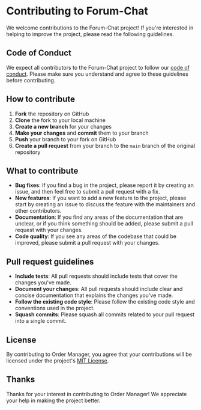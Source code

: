 # Contributing to Forum-Chat

We welcome contributions to the Forum-Chat project! If you're interested in helping to improve the project, please read the following guidelines.

## Code of Conduct

We expect all contributors to the Forum-Chat project to follow our [code of conduct](https://github.com/mhimidradhwen/orders_manager/blob/master/CODE_OF_CONDUCT.md). Please make sure you understand and agree to these guidelines before contributing.

## How to contribute

1. **Fork** the repository on GitHub
2. **Clone** the fork to your local machine
3. **Create a new branch** for your changes
4. **Make your changes** and **commit** them to your branch
5. **Push** your branch to your fork on GitHub
6. **Create a pull request** from your branch to the `main` branch of the original repository

## What to contribute

- **Bug fixes**: If you find a bug in the project, please report it by creating an issue, and then feel free to submit a pull request with a fix.
- **New features**: If you want to add a new feature to the project, please start by creating an issue to discuss the feature with the maintainers and other contributors.
- **Documentation**: If you find any areas of the documentation that are unclear, or if you think something should be added, please submit a pull request with your changes.
- **Code quality**: If you see any areas of the codebase that could be improved, please submit a pull request with your changes.

## Pull request guidelines

- **Include tests**: All pull requests should include tests that cover the changes you've made.
- **Document your changes**: All pull requests should include clear and concise documentation that explains the changes you've made.
- **Follow the existing code style**: Please follow the existing code style and conventions used in the project.
- **Squash commits**: Please squash all commits related to your pull request into a single commit.

## License

By contributing to Order Manager, you agree that your contributions will be licensed under the project's [MIT License](LICENSE).

## Thanks

Thanks for your interest in contributing to Order Manager! We appreciate your help in making the project better.

